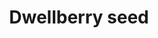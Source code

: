 ---
layout: item
title: Dwellberry seed
item-id: 5103
datatable: true
id: 5103
name: "Dwellberry seed"
members: true
lowalch: 10
highalch: 15
examine: "A dwellberry bush seed - plant in a bush patch."
monsters:
  - id: 6604
    name: "Mammoth"
    members: true
    combat_level: 80
    wiki_url: "https://oldschool.runescape.wiki/w/Mammoth"
    drops:
      - quantity: "2"
        rarity: 0.025
        drop_requirements: null
---